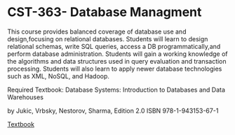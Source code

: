 # CST-363- Database Managment

This course provides balanced coverage of database use and design,focusing on relational databases. Students will learn to design relational schemas, write SQL queries, access a DB programmatically,and perform database administration. Students will gain a working knowledge of the algorithms and data structures used in query evaluation and transaction processing. Students will also learn to apply newer database technologies such as XML, NoSQL, and Hadoop.

Required Textbook:  Database Systems: Introduction to Databases and Data Warehouses  

by Jukic, Vrbsky, Nestorov, Sharma, Edition 2.0  ISBN 978-1-943153-67-1 

[Textbook](https://www.prospectpressvt.com/textbooks/jukic-database-systems-introduction-to-databases-and-data-warehouses-2-0)
